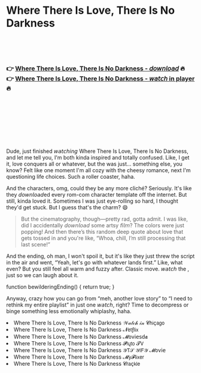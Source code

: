 <h1>Where There Is Love, There Is No Darkness</h1>

<br><br><br>

<h3>👉 <a href="https://Coreys-maivormame1979.github.io/hrjlslecez/">Where There Is Love, There Is No Darkness - 𝘥𝘰𝘸𝘯𝘭𝘰𝘢𝘥</a> 🔥<br>
👉 <a href="https://Coreys-maivormame1979.github.io/hrjlslecez/">Where There Is Love, There Is No Darkness - 𝘸𝘢𝘵𝘤𝘩 in player</a> 🔥
</h3>



<br><br><br><br><br><br><br>


Dude, just finished 𝘸𝘢𝘵𝘤𝘩𝘪𝘯𝘨 Where There Is Love, There Is No Darkness, and let me tell you, I'm both kinda inspired and totally confused. Like, I get it, love conquers all or whatever, but the   was just... something else, you know? Felt like one moment I'm all cozy with the cheesy romance, next I'm questioning life choices. Such a roller coaster, haha.

And the characters, omg, could they be any more cliché? Seriously. It's like they 𝘥𝘰𝘸𝘯𝘭𝘰𝘢𝘥ed every rom-com character template off the internet. But still, kinda loved it. Sometimes I was just eye-rolling so hard, I thought they'd get stuck. But I guess that's the charm? 😄

> But the cinematography, though—pretty rad, gotta admit. I was like, did I accidentally 𝘥𝘰𝘸𝘯𝘭𝘰𝘢𝘥 some artsy 𝘧𝘪𝘭𝘮? The colors were just popping! And then there’s this random deep quote about love that gets tossed in and you're like, “Whoa, chill, I’m still processing that last scene!”

And the ending, oh man, I won't spoil it, but it's like they just threw the script in the air and went, “Yeah, let's go with whatever lands first.” Like, what even? But you still feel all warm and fuzzy after. Classic move. 𝘸𝘢𝘵𝘤𝘩 the  , just so we can laugh about it.

function bewilderingEnding() { return true; }

Anyway, crazy how you can go from “meh, another love story” to “I need to rethink my entire playlist” in just one 𝘸𝘢𝘵𝘤𝘩, right? Time to decompress or binge something less emotionally whiplashy, haha.

<li>Where There Is Love, There Is No Darkness 𝒲𝒶𝓉𝒸𝒽 𝒾𝓃 𝓒𝗁𝗂ç𝖺𝗀𝗈</li>
<li>Where There Is Love, There Is No Darkness 𝓝𝖾𝗍ƒ𝗅𝗂𝗑</li>
<li>Where There Is Love, There Is No Darkness 𝓜𝗈ν𝗂𝖾𝗌ԁ𝖆</li>
<li>Where There Is Love, There Is No Darkness 𝓟𝗅ų𝗍𝗈 𝓣𝖵</li>
<li>Where There Is Love, There Is No Darkness 𝒴𝖳𝒮 𝒴𝖨𝖥𝒴 𝓜𝗈ν𝗂𝖾</li>
<li>Where There Is Love, There Is No Darkness 𝓜𝗒𝓕𝗅𝗂𝗑𝖾𝗋</li>
<li>Where There Is Love, There Is No Darkness 𝓒𝗋𝖺ç𝗄𝗅𝖾</li>
